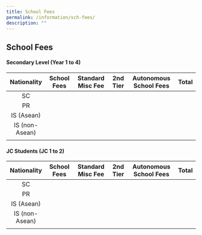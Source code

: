 ```yaml
---
title: School Fees
permalink: /information/sch-fees/
description: ""
---
```

## School Fees

#### Secondary Level (Year 1 to 4)

| **Nationality** | **School Fees** | **Standard Misc Fee** | **2nd Tier** | **Autonomous School Fees** | **Total** |
|:---:|---|---|---|---|---|
| SC |  |  |  |  |  |
| PR |  |  |  |  |  |
| IS (Asean) |  |  |  |  |  |
| IS (non-Asean) |  |  |  |  |  |
|  |  |  |  |  |  |

#### JC Students (JC 1 to 2)

| **Nationality** | **School Fees** | **Standard Misc Fee** | **2nd Tier** | **Autonomous School Fees** | **Total** |
|:---:|---|---|---|---|---|
| SC |  |  |  |  |  |
| PR |  |  |  |  |  |
| IS (Asean) |  |  |  |  |  |
| IS (non-Asean) |  |  |  |  |  |
|  |  |  |  |  |  |
